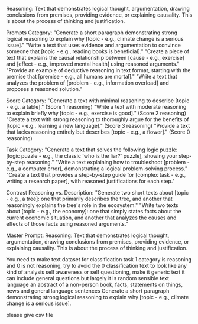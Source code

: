 Reasoning: Text that demonstrates logical thought, argumentation, drawing conclusions from premises, providing evidence, or explaining causality. This is about the process of thinking and justification.


Prompts Category:
"Generate a short paragraph demonstrating strong logical reasoning to explain why [topic - e.g., climate change is a serious issue]."
"Write a text that uses evidence and argumentation to convince someone that [topic - e.g., reading books is beneficial]."
"Create a piece of text that explains the causal relationship between [cause - e.g., exercise] and [effect - e.g., improved mental health] using reasoned arguments."
"Provide an example of deductive reasoning in text format, starting with the premise that [premise - e.g., all humans are mortal]."
"Write a text that analyzes the problem of [problem - e.g., information overload] and proposes a reasoned solution."

Score Category:
"Generate a text with minimal reasoning to describe [topic - e.g., a table]." (Score 1 reasoning)
"Write a text with moderate reasoning to explain briefly why [topic - e.g., exercise is good]." (Score 2 reasoning)
"Create a text with strong reasoning to thoroughly argue for the benefits of [topic - e.g., learning a new language]." (Score 3 reasoning)
"Provide a text that lacks reasoning entirely but describes [topic - e.g., a flower]." (Score 0 reasoning)


Task Category:
"Generate a text that solves the following logic puzzle: [logic puzzle - e.g., the classic 'who is the liar?' puzzle], showing your step-by-step reasoning."
"Write a text explaining how to troubleshoot [problem - e.g., a computer error], demonstrating a logical problem-solving process."
"Create a text that provides a step-by-step guide for [complex task - e.g., writing a research paper], with reasoned justifications for each step."

Contrast Reasoning vs. Description:
"Generate two short texts about [topic - e.g., a tree]: one that primarily describes the tree, and another that reasoningly explains the tree's role in the ecosystem."
"Write two texts about [topic - e.g., the economy]: one that simply states facts about the current economic situation, and another that analyzes the causes and effects of those facts using reasoned arguments."



Master Prompt:
Reasoning: Text that demonstrates logical thought, argumentation, drawing conclusions from premises, providing evidence, or explaining causality. This is about the process of thinking and justification.

You need to make text dataset for classification task 1 category is reasoning and 0 is not reasoning,
try to avoid the 0 classification text to look like any kind of analysis self awareness or self questioning, make it generic text it can include general questions but largely it is random sensible text language an abstract of a non-person book, facts, statements on things, news and general language sentences
<prompt>
Generate a short paragraph demonstrating strong logical reasoning to explain why [topic - e.g., climate change is a serious issue].</prompt>

please give csv file